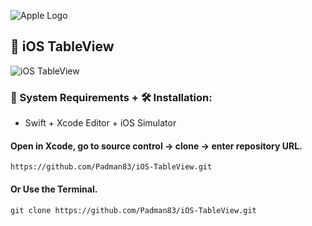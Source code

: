 ![Apple Logo](https://user-images.githubusercontent.com/45048950/73131198-bca1e580-4041-11ea-8f8d-ebfd844f0e64.png) 

## 📱 iOS TableView

![iOS TableView](https://user-images.githubusercontent.com/45048950/74168198-5386b880-4c64-11ea-8687-7be9f04818f0.gif)

### 🧰 System Requirements + 🛠️ Installation:

* Swift + Xcode Editor + iOS Simulator 

#### Open in Xcode, go to source control -> clone -> enter repository URL.

```
https://github.com/Padman83/iOS-TableView.git
```

#### Or Use the Terminal.

```
git clone https://github.com/Padman83/iOS-TableView.git
```
